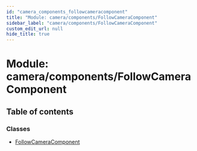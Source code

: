 ```yaml
---
id: "camera_components_followcameracomponent"
title: "Module: camera/components/FollowCameraComponent"
sidebar_label: "camera/components/FollowCameraComponent"
custom_edit_url: null
hide_title: true
---
```


# Module: camera/components/FollowCameraComponent

## Table of contents

### Classes

- [FollowCameraComponent](../classes/camera_components_followcameracomponent.followcameracomponent.md)

